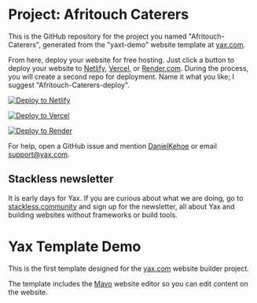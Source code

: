 # Project: Afritouch Caterers

This is the GitHub repository for the project you named "Afritouch-Caterers", generated from the "yaxt-demo" website template at [yax.com](https://yax.com).

From here, deploy your website for free hosting. Just click a button to deploy your website to [Netlify](https://www.netlify.com/), [Vercel](https://vercel.com/), or [Render.com](https://render.com/). During the process, you will create a second repo for deployment. Name it what you like; I suggest "Afritouch-Caterers-deploy".

[![Deploy to Netlify](https://www.netlify.com/img/deploy/button.svg)](https://app.netlify.com/start/deploy?repository=https://github.com/ramojo/Afritouch-Caterers)

[![Deploy to Vercel](https://vercel.com/button)](https://vercel.com/import/project?template=https://github.com/ramojo/Afritouch-Caterers)

[![Deploy to Render](https://render.com/images/deploy-to-render-button.svg)](https://render.com/deploy)

For help, open a GitHub issue and mention [DanielKehoe](https://github.com/DanielKehoe) or email [support@yax.com](mailto:support@yax.com?subject=[GitHub]%20Afritouch-Caterers).

## Stackless newsletter

It is early days for Yax. If you are curious about what we are doing, go to [stackless.community](https://stackless.community/) and sign up for the newsletter, all about Yax and building websites without frameworks or build tools.



# Yax Template Demo

This is the first template designed for the [yax.com](https://yax.com/) website builder project.

The template includes the [Mavo](https://mavo.io/) website editor so you can edit content on the website.
